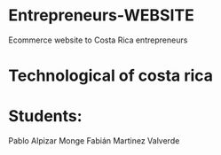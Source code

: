 # Entrepreneurs-WEBSITE
Ecommerce website to Costa Rica entrepreneurs

# Technological of costa rica

# Students:
Pablo Alpizar Monge 
Fabián Martinez Valverde

